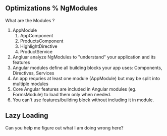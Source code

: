## Optimizations % NgModules

What are the Modules ?
1. AppModule
	1. AppComponent
	2. ProductsComponent
	3. HighlightDirective
	4. ProductService
2. Angluar analyze NgModules to "understand" your application and its features
3. Angular modules define all building blocks your app uses: Components, Directives, Services
4. An app requries at least one module (AppModule) but may be split into multiple modules
5. Core Angular features are included in Angular modules (eg. FormsModule) to load them only when needed.
6. You can't use features/building block without including it in module. 

## Lazy Loading
Can you help me figure out what I am doing wrong here?